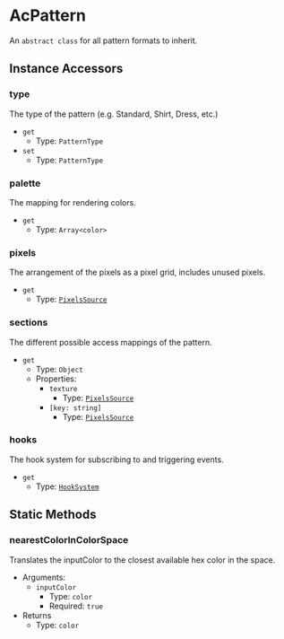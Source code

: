 # AcPattern

An `abstract class` for all pattern formats to inherit.

## Instance Accessors

### type

The type of the pattern (e.g. Standard, Shirt, Dress, etc.)

* `get`
  + Type: `PatternType`
* `set`
  + Type: `PatternType`

### palette

The mapping for rendering colors.

* `get`
  + Type: `Array<color>`

### pixels

The arrangement of the pixels as a pixel grid, includes unused pixels.

* `get`
  + Type: [`PixelsSource`](./PixelsSource.md)

### sections

The different possible access mappings of the pattern.

* `get`
  + Type: `Object`
  + Properties:
    - `texture`
      * Type: [`PixelsSource`](./PixelsSource.md)
    - `[key: string]`
      * Type: [`PixelsSource`](./PixelsSource.md)

### hooks

The hook system for subscribing to and triggering events.

* `get`
  + Type: [`HookSystem`](./HookSystem.md)

## Static Methods

### nearestColorInColorSpace

Translates the inputColor to the closest available hex color in the space.

* Arguments:
  + `inputColor`
    - Type: `color`
    - Required: `true`
* Returns
  + Type: `color`
